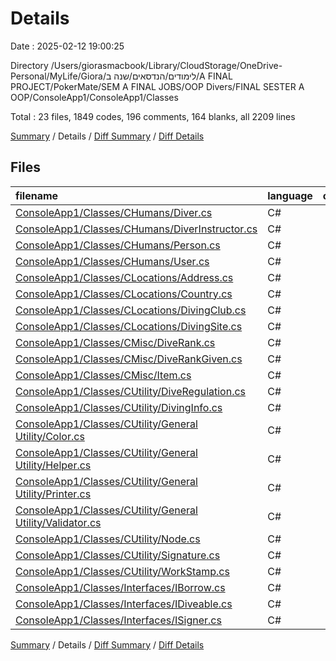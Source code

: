 # Details

Date : 2025-02-12 19:00:25

Directory /Users/giorasmacbook/Library/CloudStorage/OneDrive-Personal/MyLife/Giora/לימודים/הנדסאים/שנה ב/A FINAL PROJECT/PokerMate/SEM A FINAL JOBS/OOP Divers/FINAL SESTER A OOP/ConsoleApp1/ConsoleApp1/Classes

Total : 23 files,  1849 codes, 196 comments, 164 blanks, all 2209 lines

[Summary](results.md) / Details / [Diff Summary](diff.md) / [Diff Details](diff-details.md)

## Files
| filename | language | code | comment | blank | total |
| :--- | :--- | ---: | ---: | ---: | ---: |
| [ConsoleApp1/Classes/CHumans/Diver.cs](/ConsoleApp1/Classes/CHumans/Diver.cs) | C# | 133 | 17 | 9 | 159 |
| [ConsoleApp1/Classes/CHumans/DiverInstructor.cs](/ConsoleApp1/Classes/CHumans/DiverInstructor.cs) | C# | 44 | 7 | 5 | 56 |
| [ConsoleApp1/Classes/CHumans/Person.cs](/ConsoleApp1/Classes/CHumans/Person.cs) | C# | 132 | 10 | 25 | 167 |
| [ConsoleApp1/Classes/CHumans/User.cs](/ConsoleApp1/Classes/CHumans/User.cs) | C# | 36 | 4 | 6 | 46 |
| [ConsoleApp1/Classes/CLocations/Address.cs](/ConsoleApp1/Classes/CLocations/Address.cs) | C# | 66 | 3 | 2 | 71 |
| [ConsoleApp1/Classes/CLocations/Country.cs](/ConsoleApp1/Classes/CLocations/Country.cs) | C# | 41 | 3 | 5 | 49 |
| [ConsoleApp1/Classes/CLocations/DivingClub.cs](/ConsoleApp1/Classes/CLocations/DivingClub.cs) | C# | 133 | 7 | 11 | 151 |
| [ConsoleApp1/Classes/CLocations/DivingSite.cs](/ConsoleApp1/Classes/CLocations/DivingSite.cs) | C# | 67 | 4 | 4 | 75 |
| [ConsoleApp1/Classes/CMisc/DiveRank.cs](/ConsoleApp1/Classes/CMisc/DiveRank.cs) | C# | 46 | 4 | 4 | 54 |
| [ConsoleApp1/Classes/CMisc/DiveRankGiven.cs](/ConsoleApp1/Classes/CMisc/DiveRankGiven.cs) | C# | 36 | 5 | 4 | 45 |
| [ConsoleApp1/Classes/CMisc/Item.cs](/ConsoleApp1/Classes/CMisc/Item.cs) | C# | 64 | 5 | 3 | 72 |
| [ConsoleApp1/Classes/CUtility/DiveRegulation.cs](/ConsoleApp1/Classes/CUtility/DiveRegulation.cs) | C# | 49 | 7 | 4 | 60 |
| [ConsoleApp1/Classes/CUtility/DivingInfo.cs](/ConsoleApp1/Classes/CUtility/DivingInfo.cs) | C# | 161 | 14 | 8 | 183 |
| [ConsoleApp1/Classes/CUtility/General Utility/Color.cs](/ConsoleApp1/Classes/CUtility/General%20Utility/Color.cs) | C# | 67 | 3 | 0 | 70 |
| [ConsoleApp1/Classes/CUtility/General Utility/Helper.cs](/ConsoleApp1/Classes/CUtility/General%20Utility/Helper.cs) | C# | 33 | 6 | 4 | 43 |
| [ConsoleApp1/Classes/CUtility/General Utility/Printer.cs](/ConsoleApp1/Classes/CUtility/General%20Utility/Printer.cs) | C# | 351 | 66 | 25 | 442 |
| [ConsoleApp1/Classes/CUtility/General Utility/Validator.cs](/ConsoleApp1/Classes/CUtility/General%20Utility/Validator.cs) | C# | 275 | 13 | 33 | 321 |
| [ConsoleApp1/Classes/CUtility/Node.cs](/ConsoleApp1/Classes/CUtility/Node.cs) | C# | 80 | 9 | 8 | 97 |
| [ConsoleApp1/Classes/CUtility/Signature.cs](/ConsoleApp1/Classes/CUtility/Signature.cs) | C# | 11 | 0 | 2 | 13 |
| [ConsoleApp1/Classes/CUtility/WorkStamp.cs](/ConsoleApp1/Classes/CUtility/WorkStamp.cs) | C# | 10 | 5 | 2 | 17 |
| [ConsoleApp1/Classes/Interfaces/IBorrow.cs](/ConsoleApp1/Classes/Interfaces/IBorrow.cs) | C# | 5 | 4 | 0 | 9 |
| [ConsoleApp1/Classes/Interfaces/IDiveable.cs](/ConsoleApp1/Classes/Interfaces/IDiveable.cs) | C# | 5 | 0 | 0 | 5 |
| [ConsoleApp1/Classes/Interfaces/ISigner.cs](/ConsoleApp1/Classes/Interfaces/ISigner.cs) | C# | 4 | 0 | 0 | 4 |

[Summary](results.md) / Details / [Diff Summary](diff.md) / [Diff Details](diff-details.md)